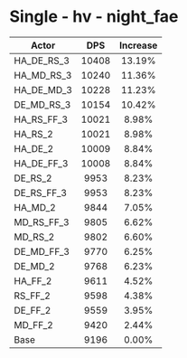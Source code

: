 # Single - hv - night_fae
| Actor | DPS | Increase |
|---|:---:|:---:|
|HA_DE_RS_3|10408|13.19%|
|HA_MD_RS_3|10240|11.36%|
|HA_DE_MD_3|10228|11.23%|
|DE_MD_RS_3|10154|10.42%|
|HA_RS_FF_3|10021|8.98%|
|HA_RS_2|10021|8.98%|
|HA_DE_2|10009|8.84%|
|HA_DE_FF_3|10008|8.84%|
|DE_RS_2|9953|8.23%|
|DE_RS_FF_3|9953|8.23%|
|HA_MD_2|9844|7.05%|
|MD_RS_FF_3|9805|6.62%|
|MD_RS_2|9802|6.60%|
|DE_MD_FF_3|9770|6.25%|
|DE_MD_2|9768|6.23%|
|HA_FF_2|9611|4.52%|
|RS_FF_2|9598|4.38%|
|DE_FF_2|9559|3.95%|
|MD_FF_2|9420|2.44%|
|Base|9196|0.00%|
